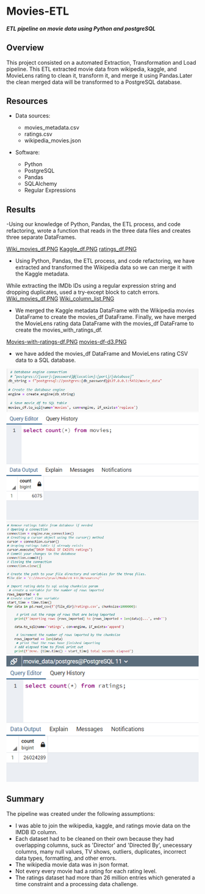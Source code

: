 # Movies-ETL

#### *ETL pipeline on movie data using Python and postgreSQL*

## Overview
This project consisted on a automated Extraction, Transformation and Load pipeline. This ETL extracted movie data from wikipedia, kaggle, and MovieLens rating to clean it, transform it,
 and merge it using Pandas.Later the clean merged  data will be transformed to a PostgreSQL database.

## Resources
- Data sources:
  - movies_metadata.csv
  - ratings.csv
  - wikipedia_movies.json

- Software:
  - Python
  - PostgreSQL
  - Pandas
  - SQLAlchemy
  - Regular Expressions 

## Results

-Using our knowledge of Python, Pandas, the ETL process, and code refactoring, wrote a function that reads in the three data files and creates three separate DataFrames.

[Wiki_movies_df.PNG](https://github.com/Praveeja-Sasidharan-Suni/Movies-ETL/blob/main/Resources/Wiki_movies_df.PNG?raw=true)
[Kaggle_df.PNG](https://github.com/Praveeja-Sasidharan-Suni/Movies-ETL/blob/main/Resources/Kaggle_df.PNG?raw=true)
[ratings_df.PNG](https://github.com/Praveeja-Sasidharan-Suni/Movies-ETL/blob/main/Resources/ratings_df.PNG?raw=true)

- Using Python, Pandas, the ETL process, and code refactoring, we have extracted and transformed the Wikipedia data so we can merge it with the Kaggle metadata.

 While extracting the IMDb IDs using a regular expression string and dropping duplicates, used a try-except block to catch errors.
[Wiki_movies_df.PNG](https://github.com/Praveeja-Sasidharan-Suni/Movies-ETL/blob/main/Resources/Wiki_movies_df.PNG?raw=true)
[Wiki_column_list.PNG](https://github.com/Praveeja-Sasidharan-Suni/Movies-ETL/blob/main/Resources/Wiki_column_list.PNG?raw=true)

- We merged the Kaggle metadata DataFrame with the Wikipedia movies DataFrame to create the movies_df DataFrame. Finally, we have merged the MovieLens rating data DataFrame 
with the movies_df DataFrame to create the movies_with_ratings_df.

[Movies-with-ratings-df.PNG](https://github.com/Praveeja-Sasidharan-Suni/Movies-ETL/blob/main/Resources/Movies-with-ratings-df.PNG?raw=true)
[movies-df-d3.PNG](https://github.com/Praveeja-Sasidharan-Suni/Movies-ETL/blob/main/Resources/movies-df-d3.PNG?raw=true)

- we have added the movies_df DataFrame and MovieLens rating CSV data to a SQL database.

![movies_query.PNG](https://github.com/Praveeja-Sasidharan-Suni/Movies-ETL/blob/main/Resources/movies_query.PNG?raw=true)
![Movies-data-count.PNG](https://github.com/Praveeja-Sasidharan-Suni/Movies-ETL/blob/main/Resources/Movies-data-count.PNG?raw=true)
![ratings_query.png](https://github.com/Praveeja-Sasidharan-Suni/Movies-ETL/blob/main/Resources/ratings_query.png?raw=true)
![Ratings-data-count.PNG](https://github.com/Praveeja-Sasidharan-Suni/Movies-ETL/blob/main/Resources/Ratings-data-count.PNG?raw=true)

## Summary

The pipeline was created under the following assumptions:
- I was able to join the wikipedia, kaggle, and ratings movie data on the IMDB ID column. 
- Each dataset had to be cleaned on their own because they had overlapping columns, suck as 'Director' and 'Directed By', unecessary columns, many null values, TV shows, outliers, duplicates, incorrect data types, formatting, and other errors. 
- The wikipedia movie data was in json format. 
- Not every every movie had a rating for each rating level. 
- The ratings dataset had more than 26 million entries which generated a time constraint and a processing data challenge.

